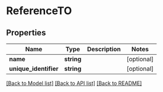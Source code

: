# ReferenceTO

## Properties
Name | Type | Description | Notes
------------ | ------------- | ------------- | -------------
**name** | **string** |  | [optional] 
**unique_identifier** | **string** |  | [optional] 

[[Back to Model list]](../README.md#documentation-for-models) [[Back to API list]](../README.md#documentation-for-api-endpoints) [[Back to README]](../README.md)


